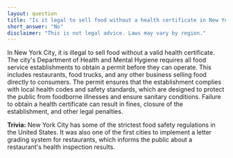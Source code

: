 ```yaml
---
layout: question
title: "Is it legal to sell food without a health certificate in New York City?"
short_answer: "No"
disclaimer: "This is not legal advice. Laws may vary by region."
---
```


In New York City, it is illegal to sell food without a valid health certificate. The city's Department of Health and Mental Hygiene requires all food service establishments to obtain a permit before they can operate. This includes restaurants, food trucks, and any other business selling food directly to consumers. The permit ensures that the establishment complies with local health codes and safety standards, which are designed to protect the public from foodborne illnesses and ensure sanitary conditions. Failure to obtain a health certificate can result in fines, closure of the establishment, and other legal penalties.

**Trivia:** New York City has some of the strictest food safety regulations in the United States. It was also one of the first cities to implement a letter grading system for restaurants, which informs the public about a restaurant's health inspection results.
